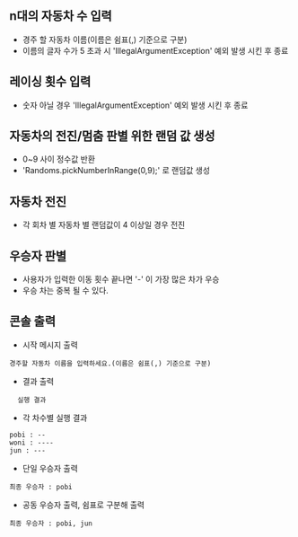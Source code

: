 ## n대의 자동차 수 입력
- 경주 할 자동차 이름(이름은 쉼표(,) 기준으로 구분)
- 이름의 글자 수가 5 초과 시 'IllegalArgumentException' 예외 발생 시킨 후 종료

## 레이싱 횟수 입력
- 숫자 아닐 경우 'IllegalArgumentException' 예외 발생 시킨 후 종료

## 자동차의 전진/멈춤 판별 위한 랜덤 값 생성
- 0~9 사이 정수값 반환
- 'Randoms.pickNumberInRange(0,9);' 로 랜덤값 생성

## 자동차 전진
- 각 회차 별 자동차 별 랜덤값이 4 이상일 경우 전진

## 우승자 판별
- 사용자가 입력한 이동 횟수 끝나면 '-' 이 가장 많은 차가 우승
- 우승 차는 중복 될 수 있다.

## 콘솔 출력
- 시작 메시지 출력 
```
경주할 자동차 이름을 입력하세요.(이름은 쉼표(,) 기준으로 구분)
```

- 결과 출력 
```
  실행 결과
```

- 각 차수별 실행 결과 
```
pobi : --
woni : ----
jun : ---
```
- 단일 우승자 출력
```
최종 우승자 : pobi
```
- 공동 우승자 출력, 쉼표로 구분해 출력
```
최종 우승자 : pobi, jun
```